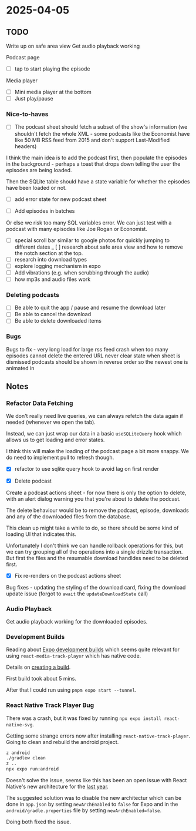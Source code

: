 # 2025-04-05

## TODO

Write up on safe area view
Get audio playback working

Podcast page

- [ ] tap to start playing the episode

Media player

- [ ] Mini media player at the bottom
- [ ] Just play/pause

### Nice-to-haves

- [ ] The podcast sheet should fetch a subset of the show's information (we shouldn't fetch the whole XML - some podcasts like the Economist have like 50 MB RSS feed from 2015 and don't support Last-Modified headers)

I think the main idea is to add the podcast first, then populate the episodes in the background - perhaps a toast that drops down telling the user the episodes are being loaded.

Then the SQLite table should have a state variable for whether the episodes have been loaded or not.

- [ ] add error state for new podcast sheet

- [ ] Add episodes in batches

Or else we risk too many SQL variables error.
We can just test with a podcast with many episodes like Joe Rogan or Economist.

- [ ] special scroll bar similar to google photos for quickly jumping to different dates
_ [ ] research about safe area view and how to remove the notch section at the top.
- [ ] research into download types
- [ ] explore logging mechanism in expo
- [ ] Add vibrations (e.g. when scrubbing through the audio)
- [ ] how mp3s and audio files work

### Deleting podcasts

- [ ] Be able to quit the app / pause and resume the download later
- [ ] Be able to cancel the download
- [ ] Be able to delete downloaded items

### Bugs

Bugs to fix - very long load for large rss feed
crash when too many episodes
cannot delete the entered URL
never clear state when sheet is dismissed
podcasts should be shown in reverse order so the newest one is animated in

## Notes

### Refactor Data Fetching

We don't really need live queries, we can always refetch the data
again if needed (whenever we open the tab).

Instead, we can just wrap our data in a basic `useSQLiteQuery` hook
which allows us to get loading and error states.

I think this will make the loading of the podcast page a bit
more snappy.
We do need to implement pull to refresh though.

- [x] refactor to use sqlite query hook to avoid lag on first render

- [x] Delete podcast

Create a podcast actions sheet - for now there is only
the option to delete, with an alert dialog
warning you that you're about to delete the podcast.

The delete behaviour would be to remove the podcast,
episode, downloads and any of the downloaded
files from the database.

This clean up might take a while to do, so there should
be some kind of loading UI that indicates this.

Unfortunately I don't think we can handle rollback
operations for this, but we can try grouping all of the operations into a single drizzle transaction.
But first the files and the resumable download handldes need to be deleted first.

- [x] Fix re-renders on the podcast actions sheet

Bug fixes - updating the styling of the download card,
fixing the download update issue (forgot to `await` the `updateDownloadState` call)

### Audio Playback

Get audio playback working for the downloaded episodes.

### Development Builds

Reading about [Expo development builds](https://docs.expo.dev/develop/development-builds/introduction/)
which seems quite relevant for using `react-media-track-player` which has native code.

Details on [creating a build](https://docs.expo.dev/develop/development-builds/create-a-build/).

First build took about 5 mins.

After that I could run using `pnpm expo start --tunnel`.

### React Native Track Player Bug

There was a crash, but it was fixed by running `npx expo install react-native-svg`.

Getting some strange errors now after installing `react-native-track-player`.
Going to clean and rebuild the android project.

```bash
z android
./gradlew clean
z ..
npx expo run:android
```

Doesn't solve the issue, seems like this has been an open issue with React Native's new architecture
for the [last year](https://github.com/doublesymmetry/react-native-track-player/issues/2293).

The suggested solution was to disable the new architectur
which can be done in `app.json` by setting `newArchEnabled` to `false` for Expo
and in the `android/gradle.properties` file by setting `newArchEnabled=false`.

Doing both fixed the issue.
